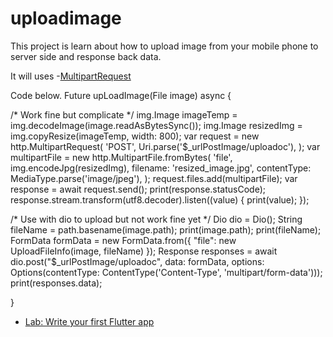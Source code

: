 # uploadimage

This project is learn about how to upload image from your mobile phone to server side and response back data.

It will uses -[MultipartRequest](https://pub.dev/documentation/http/latest/http/MultipartRequest-class.html)

Code below.
Future upLoadImage(File image) async {

  /* Work fine but complicate */
  img.Image imageTemp = img.decodeImage(image.readAsBytesSync());
  img.Image resizedImg = img.copyResize(imageTemp, width: 800);
  var request = new http.MultipartRequest(
    'POST',
    Uri.parse('$_urlPostImage/uploadoc'),
  );
  var multipartFile = new http.MultipartFile.fromBytes(
    'file',
    img.encodeJpg(resizedImg),
    filename: 'resized_image.jpg',
    contentType: MediaType.parse('image/jpeg'),
  );
  request.files.add(multipartFile);
  var response = await request.send();
  print(response.statusCode);
  response.stream.transform(utf8.decoder).listen((value) {
    print(value);
  });

  /* Use with dio to upload but not work fine yet */
  Dio dio = Dio();
  String fileName = path.basename(image.path);
  print(image.path);
  print(fileName);
  FormData formData = new FormData.from({
   "file": new UploadFileInfo(image, fileName)
  });
  Response responses = await dio.post("$_urlPostImage/uploadoc", data: formData, options: Options(contentType: ContentType('Content-Type', 'multipart/form-data')));
  print(responses.data);

}

- [Lab: Write your first Flutter app](https://stackoverflow.com/questions/52603614/flutter-resize-image-before-upload?answertab=votes#tab-top)

